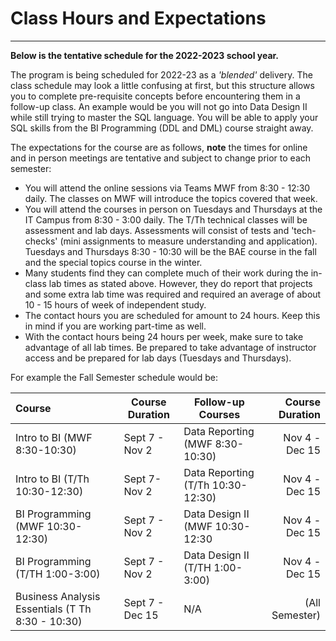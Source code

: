 # Class Hours and Expectations
---

**Below is the tentative schedule for the 2022-2023 school year.**

The program is being scheduled for 2022-23 as a *'blended'* delivery. The class schedule may look a little confusing at first, but this structure allows you to complete pre-requisite concepts before encountering them in a follow-up class. An example would be you will not go into Data Design II while still trying to master the SQL language. You will be able to apply your SQL skills from the BI Programming (DDL and DML) course straight away.  

The expectations for the course are as follows, **note** the times for online and in person meetings are tentative and subject to change prior to each semester:  
*  You will attend the online sessions via Teams MWF from 8:30 - 12:30 daily. The classes on MWF will introduce the topics covered that week. 
*  You will attend the courses in person on Tuesdays and Thursdays at the IT Campus from 8:30 - 3:00 daily. The T/Th technical classes will be assessment and lab days. Assessments will consist of tests and 'tech-checks' (mini assignments to measure understanding and application). Tuesdays and Thursdays 8:30 - 10:30 will be the BAE course in the fall and the special topics course in the winter.
*  Many students find they can complete much of their work during the in-class lab times as stated above. However, they do report that projects and some extra lab time was required and required an average of about 10 - 15 hours of week of independent study. 
*  The contact hours you are scheduled for amount to 24 hours. Keep this in mind if you are working part-time as well. 
*  With the contact hours being 24 hours per week, make sure to take advantage of all lab times. Be prepared to take advantage of instructor access and be prepared for lab days (Tuesdays and Thursdays). 

<!--
| Mon, Wed, Friday  (online)                 | Tuesday, Thursday (in person - labs)                 |     
| :---                                       |  ---:                                                |
| 8:30 - 10:30  Class A                      | 8:30 - 10:30 Class C                                 |
| 10:30 - 1:00   Class B                     | 10:30 - 3:00 Class B Lab on Tuesdays                 |
|                                            | 10:30 - 3:00 Class A Lab on Thursdays                |
-->

For example the Fall Semester schedule would be:  

| Course                                | Course Duration                  | Follow-up Courses               | Course Duration  | 
| :---                                  | ---                              | ---                             | ---:             | 
| Intro to BI (MWF 8:30-10:30)          | Sept 7 - Nov 2                  | Data Reporting (MWF 8:30-10:30) | Nov 4 - Dec 15  |
| Intro to BI (T/Th 10:30-12:30)         | Sept 7- Nov 2                  | Data Reporting (T/Th 10:30-12:30)  | Nov 4 - Dec 15  |
| BI Programming (MWF 10:30-12:30)| Sept 7 - Nov 2                  | Data Design II (MWF 10:30-12:30  | Nov 4 - Dec 15  | 
| BI Programming (T/TH 1:00-3:00)  | Sept 7 - Nov 2                  | Data Design II (T/TH  1:00-3:00)  | Nov 4 - Dec 15  | 
| Business Analysis Essentials (T Th  8:30 - 10:30)   | Sept 7 - Dec 15                  | N/A                             | (All Semester)   | 





